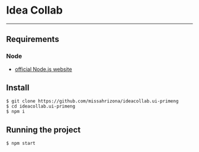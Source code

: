 # Idea Collab

---
## Requirements

### Node
- [official Node.js website](https://nodejs.org/)

###

## Install
    $ git clone https://github.com/missahrizona/ideacollab.ui-primeng
    $ cd ideacollab.ui-primeng
    $ npm i

## Running the project

    $ npm start
